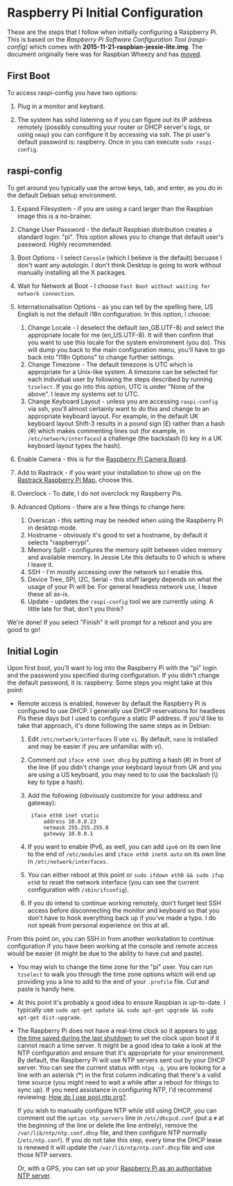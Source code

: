 Raspberry Pi Initial Configuration
===
These are the steps that I follow when initially configuring a Raspberry Pi. This is based on the *Raspberry Pi Software Configuration Tool (raspi-config)* which comes with **2015-11-21-raspbian-jessie-lite.img**. The document originally here was for Raspbian Wheezy and has [moved](InitialConfigurationWheezy.md).

First Boot
---
To access raspi-config you have two options:

1. Plug in a monitor and keybard.

2. The system has sshd listening so if you can figure out its IP address remotely (possibly consulting your router or DHCP server's logs, or using `nmap`) you can configure it by accessing via ssh. The pi user's default password is: raspberry. Once in you can execute `sudo raspi-config`.

raspi-config
---
To get around you typically use the arrow keys, tab, and enter, as you do in the default Debian setup environment.

1. Expand Filesystem - if you are using a card larger than the Raspbian image this is a no-brainer.

2. Change User Password - the default Raspbian distribution creates a standard login: "pi". This option allows you to change that default user's password. Highly recommended.

3. Boot Options - I select `Console` (which I believe is the default) becuase I don't want any autologin. I don't think Desktop is going to work without manually installing all the X packages.

4. Wait for Network at Boot - I choose `Fast Boot without waiting for network connection`.

5. Internationalisation Options - as you can tell by the spelling here, US English is not the default i18n configuration. In this option, I choose:
	1. Change Locale - I deselect the default (en_GB.UTF-8) and select the appropriate locale for me (en_US.UTF-8). It will then confirm that you want to use this locale for the system environment (you do). This will dump you back to the main configuration menu, you'll have to go back into "I18n Options" to change further settings.
	2. Change Timezone - The default timezone is UTC which is appropriate for a Unix-like system. A timezone can be selected for each individual user by following the steps described by running `tzselect`. If you go into this option, UTC is under "None of the above". I leave my systems set to UTC.
	3. Change Keyboard Layout - unless you are accessing `raspi-config` via ssh, you'll almost certainly want to do this and change to an appropriate keyboard layout. For example, in the default UK keyboard layout Shift-3 results in a pound sign (£) rather than a hash (#) which makes commenting lines out (for example, in `/etc/network/interfaces`) a challenge (the backslash (\\) key in a UK keyboard layout types the hash).

6. Enable Camera - this is for the [Raspberry Pi Camera Board](http://www.adafruit.com/products/1367).

7. Add to Rastrack - if you want your installation to show up on the [Rastrack Raspberry Pi Map](http://rastrack.co.uk), choose this.

8. Overclock - To date, I do not overclock my Raspberry Pis.

9. Advanced Options - there are a few things to change here:
	1. Overscan - this setting may be needed when using the Raspberry Pi in desktop mode.
	2. Hostname - obviously it's good to set a hostname, by default it selects "raspberrypi".
	3. Memory Split - configures the memory split between video memory and available memory. In Jessie Lite this defaults to 0 which is where I leave it.
	4. SSH - I'm mostly accessing over the network so I enable this.
	5. Device Tree, SPI, I2C, Serial - this stuff largely depends on what the usage of your Pi will be. For general headless network use, I leave these all as-is.
	7. Update - updates the `raspi-config` tool we are currently using. A little late for that, don't you think?

We're done! If you select "Finish" it will prompt for a reboot and you are good to go!

Initial Login
---
Upon first boot, you'll want to log into the Raspberry Pi with the "pi" login and the password you specified during configuration. If you didn't change the default password, it is: raspberry. Some steps you might take at this point:

* Remote access is enabled, however by default the Raspberry Pi is configured to use DHCP. I generally use DHCP reservations for headless Pis these days but I used to configure a static IP address. If you'd like to take that approach, it's done following the same steps as in Debian:
	1. Edit `/etc/network/interfaces` (I use `vi`. By default, `nano` is installed and may be easier if you are unfamiliar with vi).
	2. Comment out `iface eth0 inet dhcp` by putting a hash (#) in front of the line (if you didn't change your keyboard layout from UK and you are using a US keyboard, you may need to to use the backslash (\\) key to type a hash).
	3. Add the following (obviously customize for your address and gateway):
	
			iface eth0 inet static
				address 10.0.0.23
				netmask 255.255.255.0
				gateway 10.0.0.1
	4. If you want to enable IPv6, as well, you can add `ipv6` on its own line to the end of `/etc/modules` and `iface eth0 inet6 auto` on its own line in `/etc/network/interfaces`.
	5. You can either reboot at this point or `sudo ifdown eth0 && sudo ifup eth0` to reset the network interface (you can see the current configuration with `/sbin/ifconfig`).
	6. If you do intend to continue working remotely, don't forget test SSH access before disconnecting the monitor and keyboard so that you don't have to hook everything back up if you've made a typo. I do not speak from personal experience on this at all.

From this point on, you can SSH in from another workstation to continue configuration if you have been working at the console and remote access would be easier (it might be due to the ability to have cut and paste).

* You may wish to change the time zone for the "pi" user. You can run `tzselect` to walk you through the time zone options which will end up providing you a line to add to the end of your `.profile` file. Cut and paste is handy here.

* At this point it's probably a good idea to ensure Raspbian is up-to-date. I typically use `sudo apt-get update && sudo apt-get upgrade && sudo apt-get dist-upgrade`.

* The Raspberry Pi does not have a real-time clock so it appears to [use the time saved during the last shutdown](http://captainbodgit.blogspot.com/2013/10/raspberrypi-keeping-time-without.html) to set the clock upon boot if it cannot reach a time server. It might be a good idea to take a look at the NTP configuration and ensure that it's appropriate for your environment. By default, the Raspberry Pi will use NTP servers sent out by your DHCP server. You can see the current status with `ntpq -p`, you are looking for a line with an asterisk (*) in the first column indicating that there's a valid time source (you might need to wait a while after a reboot for things to sync up). If you need assistance in configuring NTP, I'd recommend reviewing: [How do I use pool.ntp.org?](http://www.pool.ntp.org/en/use.html).

  If you wish to manually configure NTP while still using DHCP, you can comment out the `option ntp_servers` line in `/etc/dhcpcd.conf` (put a `#` at the beginning of the line or delete the line entirely), remove the `/var/lib/ntp/ntp.conf.dhcp` file, and then configure NTP normally (`/etc/ntp.conf`). If you do not take this step, every time the DHCP lease is renewed it will update the `/var/lib/ntp/ntp.conf.dhcp` file and use those NTP servers.
 
  Or, with a GPS, you can set up your [Raspberry Pi as an authoritative NTP server](NTPServer.md).
